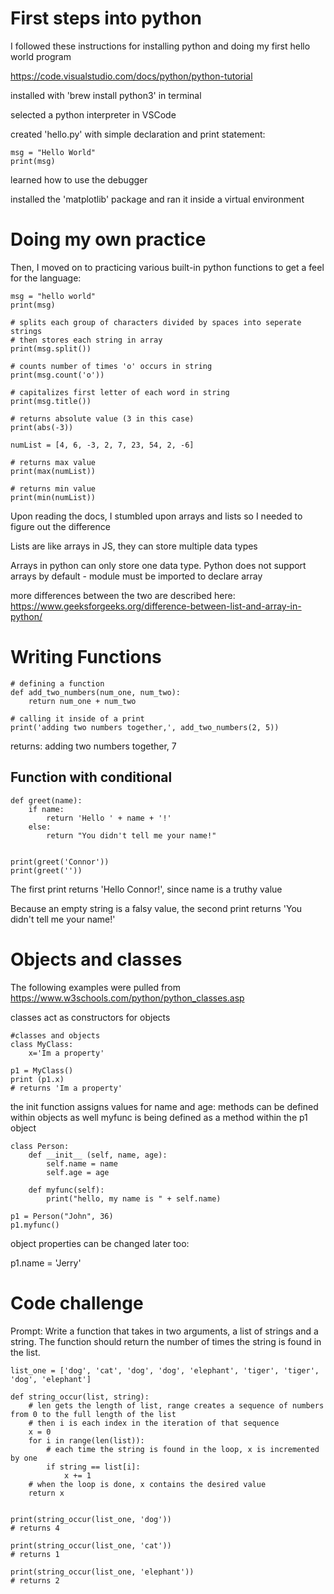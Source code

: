 # First steps into python

I followed these instructions for installing python and doing my first hello world program

https://code.visualstudio.com/docs/python/python-tutorial

installed with 'brew install python3' in terminal

selected a python interpreter in VSCode

created 'hello.py' with simple declaration and print statement:

    msg = "Hello World"
    print(msg)

learned how to use the debugger

installed the 'matplotlib' package and ran it inside a virtual environment

# Doing my own practice

Then, I moved on to practicing various built-in python functions to get a feel for the language:

    msg = "hello world"
    print(msg)

    # splits each group of characters divided by spaces into seperate strings
    # then stores each string in array
    print(msg.split())

    # counts number of times 'o' occurs in string
    print(msg.count('o'))

    # capitalizes first letter of each word in string
    print(msg.title())

    # returns absolute value (3 in this case)
    print(abs(-3))

    numList = [4, 6, -3, 2, 7, 23, 54, 2, -6]

    # returns max value
    print(max(numList))

    # returns min value
    print(min(numList))
    
Upon reading the docs, I stumbled upon arrays and lists so I needed to figure out the difference

Lists are like arrays in JS, they can store multiple data types

Arrays in python can only store one data type. Python does not support arrays by default - module must be imported to declare array

more differences between the two are described here: https://www.geeksforgeeks.org/difference-between-list-and-array-in-python/

# Writing Functions

    # defining a function
    def add_two_numbers(num_one, num_two):
        return num_one + num_two

    # calling it inside of a print
    print('adding two numbers together,', add_two_numbers(2, 5))
    
returns:
adding two numbers together, 7
    
## Function with conditional

    def greet(name):
        if name:
            return 'Hello ' + name + '!'
        else:
            return "You didn't tell me your name!"

  
    print(greet('Connor'))
    print(greet(''))
    
The first print returns 'Hello Connor!', since name is a truthy value

Because an empty string is a falsy value, the second print returns 'You didn't tell me your name!'

# Objects and classes

The following examples were pulled from https://www.w3schools.com/python/python_classes.asp

classes act as constructors for objects

    #classes and objects
    class MyClass:
        x='Im a property'

    p1 = MyClass()
    print (p1.x)
    # returns 'Im a property'

the init function assigns values for name and age:
methods can be defined within objects as well
myfunc is being defined as a method within the p1 object

    class Person:
        def __init__ (self, name, age):
            self.name = name
            self.age = age

        def myfunc(self):
            print("hello, my name is " + self.name)

    p1 = Person("John", 36)
    p1.myfunc()
    
object properties can be changed later too:

p1.name = 'Jerry'

# Code challenge

Prompt:
Write a function that takes in two arguments, a list of strings and a string.
The function should return the number of times the string is found in the list.

    list_one = ['dog', 'cat', 'dog', 'dog', 'elephant', 'tiger', 'tiger', 'dog', 'elephant']

    def string_occur(list, string):
        # len gets the length of list, range creates a sequence of numbers from 0 to the full length of the list
        # then i is each index in the iteration of that sequence
        x = 0
        for i in range(len(list)):
            # each time the string is found in the loop, x is incremented by one
            if string == list[i]:
                x += 1
        # when the loop is done, x contains the desired value
        return x


    print(string_occur(list_one, 'dog'))
    # returns 4

    print(string_occur(list_one, 'cat'))
    # returns 1

    print(string_occur(list_one, 'elephant'))
    # returns 2
